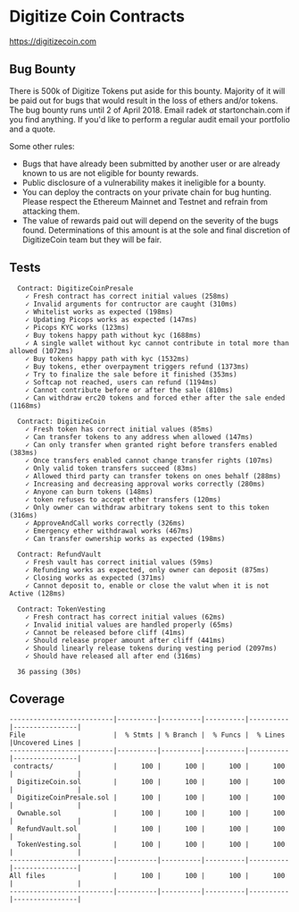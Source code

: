 # Digitize Coin Contracts

https://digitizecoin.com

## Bug Bounty

There is 500k of Digitize Tokens put aside for this bounty. Majority of it will be paid out for bugs that would result in the loss of ethers and/or tokens. The bug bounty runs until 2 of April 2018. Email radek *at* startonchain.com if you find anything. If you'd like to perform a regular audit email your portfolio and a quote.

Some other rules:
* Bugs that have already been submitted by another user or are already known to us are not eligible for bounty rewards.
* Public disclosure of a vulnerability makes it ineligible for a bounty.
* You can deploy the contracts on your private chain for bug hunting. Please respect the Ethereum Mainnet and Testnet and refrain from attacking them.
* The value of rewards paid out will depend on the severity of the bugs found. Determinations of this amount is at the sole and final discretion of DigitizeCoin team but they will be fair.

## Tests

```
  Contract: DigitizeCoinPresale
    ✓ Fresh contract has correct initial values (258ms)
    ✓ Invalid arguments for contructor are caught (310ms)
    ✓ Whitelist works as expected (198ms)
    ✓ Updating Picops works as expected (147ms)
    ✓ Picops KYC works (123ms)
    ✓ Buy tokens happy path without kyc (1688ms)
    ✓ A single wallet without kyc cannot contribute in total more than allowed (1072ms)
    ✓ Buy tokens happy path with kyc (1532ms)
    ✓ Buy tokens, ether overpayment triggers refund (1373ms)
    ✓ Try to finalize the sale before it finished (353ms)
    ✓ Softcap not reached, users can refund (1194ms)
    ✓ Cannot contribute before or after the sale (810ms)
    ✓ Can withdraw erc20 tokens and forced ether after the sale ended (1168ms)

  Contract: DigitizeCoin
    ✓ Fresh token has correct initial values (85ms)
    ✓ Can transfer tokens to any address when allowed (147ms)
    ✓ Can only transfer when granted right before transfers enabled (383ms)
    ✓ Once transfers enabled cannot change transfer rights (107ms)
    ✓ Only valid token transfers succeed (83ms)
    ✓ Allowed third party can transfer tokens on ones behalf (288ms)
    ✓ Increasing and decreasing approval works correctly (280ms)
    ✓ Anyone can burn tokens (148ms)
    ✓ token refuses to accept ether transfers (120ms)
    ✓ Only owner can withdraw arbitrary tokens sent to this token (316ms)
    ✓ ApproveAndCall works correctly (326ms)
    ✓ Emergency ether withdrawal works (467ms)
    ✓ Can transfer ownership works as expected (198ms)

  Contract: RefundVault
    ✓ Fresh vault has correct initial values (59ms)
    ✓ Refunding works as expected, only owner can deposit (875ms)
    ✓ Closing works as expected (371ms)
    ✓ Cannot deposit to, enable or close the valut when it is not Active (128ms)

  Contract: TokenVesting
    ✓ Fresh contract has correct initial values (62ms)
    ✓ Invalid initial values are handled properly (65ms)
    ✓ Cannot be released before cliff (41ms)
    ✓ Should release proper amount after cliff (441ms)
    ✓ Should linearly release tokens during vesting period (2097ms)
    ✓ Should have released all after end (316ms)

  36 passing (30s)
```

## Coverage

```
--------------------------|----------|----------|----------|----------|----------------|
File                      |  % Stmts | % Branch |  % Funcs |  % Lines |Uncovered Lines |
--------------------------|----------|----------|----------|----------|----------------|
 contracts/               |      100 |      100 |      100 |      100 |                |
  DigitizeCoin.sol        |      100 |      100 |      100 |      100 |                |
  DigitizeCoinPresale.sol |      100 |      100 |      100 |      100 |                |
  Ownable.sol             |      100 |      100 |      100 |      100 |                |
  RefundVault.sol         |      100 |      100 |      100 |      100 |                |
  TokenVesting.sol        |      100 |      100 |      100 |      100 |                |
--------------------------|----------|----------|----------|----------|----------------|
All files                 |      100 |      100 |      100 |      100 |                |
--------------------------|----------|----------|----------|----------|----------------|
```
